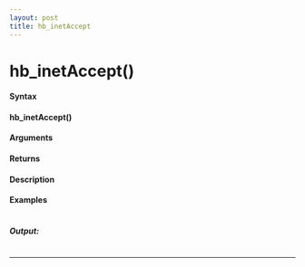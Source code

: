 ```yaml
---
layout: post
title: hb_inetAccept
---
```


# hb_inetAccept()


#### Syntax

#### hb_inetAccept()

#### Arguments

#### Returns

#### Description

#### Examples

```

```

##### Output:

```

```

---